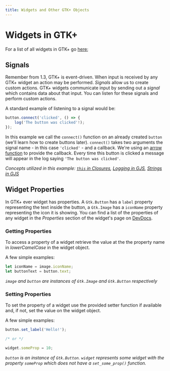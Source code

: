 ```yaml
---
title: Widgets and Other GTK+ Objects
---
```


# Widgets in GTK+

For a list of all widgets in GTK+ go [here]();

## Signals

Remember from 1.3, GTK+ is event-driven. When input is received by any GTK+ widget an action may be performed. *Signals* allow us to create custom actions. GTK+ widgets communicate input by sending out a *signal* which contains data about that input. You can listen for these signals and perform custom actions.

A standard example of listening to a signal would be:

```js
button.connect('clicked', () => {
    log('The button was clicked'!);
});
```

In this example we call the `connect()` function on an already created `button` (we'll learn how to create buttons later). `connect()` takes two arguments the signal name - in this case `'clicked'` - and a callback.
We're using an [arrow function]() to provide the callback. Every time this button is clicked a message will appear in the log saying `'The button was clicked'`.

*Concepts utilized in this example: [`this` in Closures](), [Logging in GJS](), [Strings in GJS]()*

## Widget Properties

In GTK+ ever widget has properties. A `Gtk.Button` has a `label` property representing the text inside the button, a `Gtk.Image` has a `iconName` property representing the icon it is showing. You can find a list of the properties of any widget in the *Properties* section of the widget's page on [DevDocs](). 

### Getting Properties

To access a property of a widget retrieve the value at the the property name in *lowerCamelCase* in the widget object.

A few simple examples:

```js
let iconName = image.iconName;
let buttonText = button.text;
```

*`image` and `button` are instances of `Gtk.Image` and `Gtk.Button` respectively*

### Setting Properties

To set the property of a widget use the provided setter function if available and, if not, set the value on the widget object.

A few simple examples:

```js
button.set_label('Hello!');

/* or */

widget.someProp = 10;
```

*`button` is an instance of `Gtk.Button`. `widget` represents some widget with the property `someProp` which does not have a `set_some_prop()` function.*


